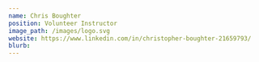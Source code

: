 ```yaml
---
name: Chris Boughter
position: Volunteer Instructor
image_path: /images/logo.svg
website: https://www.linkedin.com/in/christopher-boughter-21659793/
blurb: 
---
```

